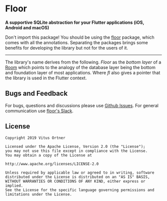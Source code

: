 # Floor
**A supportive SQLite abstraction for your Flutter applications (iOS, Android and macOS)**

Don't import this package!
You should be using the [floor](https://pub.dartlang.org/packages/floor) package, which comes with all the annotations.
Separating the packages brings some benefits for developing the library but not for the users of it.

---

The library's name derives from the following.
*Floor* as the *bottom layer* of a [Room](https://developer.android.com/topic/libraries/architecture/room) which points to the analogy of the database layer being the bottom and foundation layer of most applications.
Where *fl* also gives a pointer that the library is used in the Flutter context.

## Bugs and Feedback
For bugs, questions and discussions please use [Github Issues](https://github.com/vitusortner/floor/issues).
For general communication use [floor's Slack](https://join.slack.com/t/floor-flutter/shared_invite/zt-d7i4yhgn-070n~ijDwXVHTpTxcVC47w).

## License
    Copyright 2019 Vitus Ortner

    Licensed under the Apache License, Version 2.0 (the "License");
    you may not use this file except in compliance with the License.
    You may obtain a copy of the License at

    http://www.apache.org/licenses/LICENSE-2.0

    Unless required by applicable law or agreed to in writing, software
    distributed under the License is distributed on an "AS IS" BASIS,
    WITHOUT WARRANTIES OR CONDITIONS OF ANY KIND, either express or implied.
    See the License for the specific language governing permissions and
    limitations under the License.
